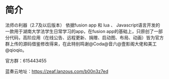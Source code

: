 # 简介
法师の利器（2.7及以后版本）
依据fusion app 和 lua 、 Javascript语言开发的一款用于湖南大学法学生日常学习的app，在fusion app的基础上，只原创了一部分代码，高阶应用（在线公告、远程更新、捐赠、启动图、布局、动画）皆为官方群上传的源码借鉴修改得来，在此特别鸣谢@Coda@音六@壹影阁大佬和美工@qioqio。

官方群：615443455

蓝奏云地址：https://zeaf.lanzous.com/b00n3z7ed
